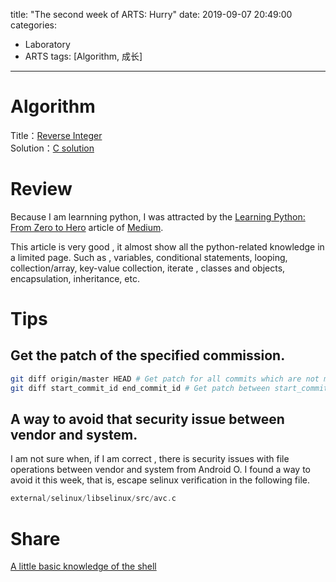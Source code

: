 title: "The second week of ARTS: Hurry"
date: 2019-09-07 20:49:00
categories:
- Laboratory
- ARTS
tags: [Algorithm, 成长]
---
# Algorithm
Title：[Reverse Integer](https://leetcode.com/problems/reverse-integer/)  
Solution：[C solution](https://github.com/huaqianlee/LeetcodeSolutions/blob/master/algorithms/c/reverseInteger.c)

# Review
Because I am learnning python, I was attracted by the [Learning Python: From Zero to Hero](https://medium.com/free-code-camp/learning-python-from-zero-to-hero-120ea540b567) article of [Medium](http://Medium.com).  

This article is very good ,  it almost show all the python-related knowledge in a limited page. Such as , variables, conditional statements, looping, collection/array, key-value collection, iterate , classes and objects, encapsulation, inheritance, etc.

<!-- more -->
# Tips
## Get the patch of the specified commission.
```bash
git diff origin/master HEAD # Get patch for all commits which are not merged
git diff start_commit_id end_commit_id # Get patch between start_commit_id and end_commit_id
```

## A way to avoid that security issue between vendor and system.
I am not sure when, if I am correct , there is security issues with file operations between vendor and system from Android O. I found a way to avoid it this week, that is, escape selinux verification in the following file.
```c
external/selinux/libselinux/src/avc.c
```

# Share
[A little basic knowledge of the shell](http://huaqianlee.github.io/2019/09/08/Shell/A-little-basic-knowledge-of-the-shell/)
